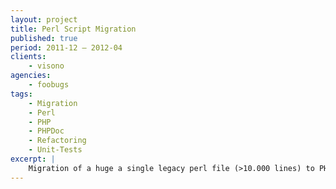 ```yaml
---
layout: project
title: Perl Script Migration
published: true
period: 2011-12 – 2012-04
clients:
    - visono
agencies:
    - foobugs
tags:
    - Migration
    - Perl
    - PHP
    - PHPDoc
    - Refactoring
    - Unit-Tests
excerpt: |
    Migration of a huge a single legacy perl file (>10.000 lines) to PHP using unit-tests (PHPUnit) and standardized documentation (PHPDoc)
---
```

